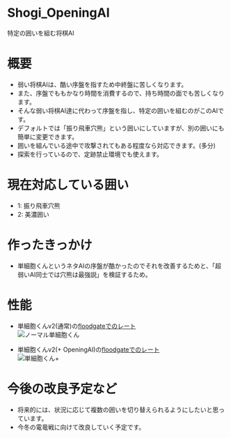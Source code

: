 # Shogi_OpeningAI
特定の囲いを組む将棋AI

# 概要
- 弱い将棋AIは、酷い序盤を指すため中終盤に苦しくなります。
- また、序盤でももかなり時間を消費するので、持ち時間の面でも苦しくなります。
- そんな弱い将棋AI達に代わって序盤を指し、特定の囲いを組むのがこのAIです。
- デフォルトでは「振り飛車穴熊」という囲いにしていますが、別の囲いにも簡単に変更できます。
- 囲いを組んでいる途中で攻撃されてもある程度なら対応できます。(多分)
- 探索を行っているので、定跡禁止環境でも使えます。

# 現在対応している囲い
- 1: 振り飛車穴熊
- 2: 美濃囲い

# 作ったきっかけ
- 単細胞くんというネタAIの序盤が酷かったのでそれを改善するためと、「超弱いAI同士では穴熊は最強説」を検証するため。

# 性能
- 単細胞くんv2(通常)の[floodgateでのレート](http://wdoor.c.u-tokyo.ac.jp/shogi/view/show-player.cgi?event=LATEST&filter=floodgate&show_self_play=1&user=tansaibo_kun_v2%2B81dc9bdb52d04dc20036dbd8313ed055)<br>
![ノーマル単細胞くん](https://user-images.githubusercontent.com/66828980/189271483-3f016be9-37df-4db4-a59e-089f9b6c52c1.png)

- 単細胞くんv2(+ OpeningAI)の[floodgateでのレート](http://wdoor.c.u-tokyo.ac.jp/shogi/view/show-player.cgi?event=LATEST&filter=floodgate&show_self_play=1&user=tansaibo_kun_v2_PLUS%2B9996535e07258a7bbfd8b132435c5962)<br>
![単細胞くん+](https://user-images.githubusercontent.com/66828980/189271490-8dced56e-a87a-4f06-a2fe-7ec3f70585ae.png)

# 今後の改良予定など
- 将来的には、状況に応じて複数の囲いを切り替えられるようにしたいと思っています。
- 今冬の電竜戦に向けて改良していく予定です。
